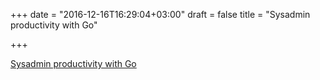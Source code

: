 +++
date = "2016-12-16T16:29:04+03:00"
draft = false
title = "Sysadmin productivity with Go"

+++

<p><a href="https://groob.io/posts/go-sysadmin">Sysadmin productivity with Go</a></p>
